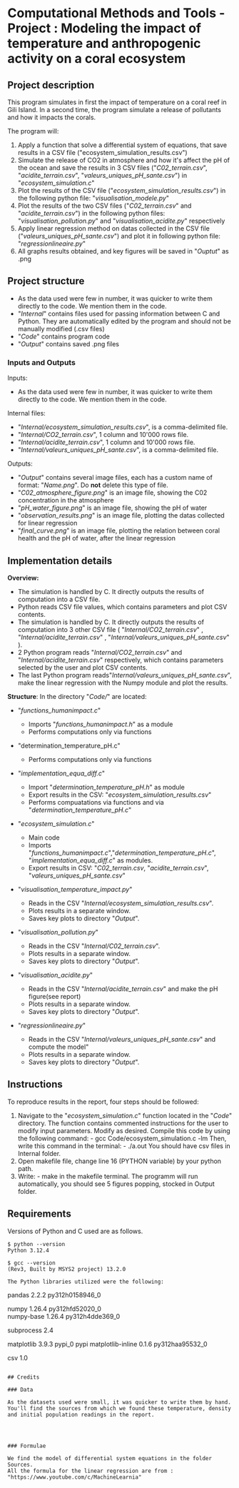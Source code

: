 # Computational Methods and Tools - Project : Modeling the impact of temperature and anthropogenic activity on a coral ecosystem

## Project description

This program simulates in first the impact of temperature on a coral reef in Gili Island. In a second time, the program simulate a release of pollutants and how it impacts the corals.

The program will:
1. Apply a function that solve a differential system of equations, that save results in a CSV file ("ecosystem_simulation_results.csv")
2. Simulate the release of CO2 in atmosphere and how it's affect the pH of the ocean and save the results in 3 CSV files ("*C02_terrain.csv*", "*acidite_terrain.csv*", "*valeurs_uniques_pH_sante.csv*") in "*ecosystem_simulation.c*"
3. Plot the results of the CSV file ("*ecosystem_simulation_results.csv*") in the following python file: "*visualisation_modele.py*"
4. Plot the results of the two CSV files ("*C02_terrain.csv*" and "*acidite_terrain.csv*") in the following python files: "*visualisation_pollution.py*" and "*visualisation_acidite.py*" respectively
5. Apply linear regression method on datas collected in the CSV file ("*valeurs_uniques_pH_sante.csv*") and plot it in following python file: "*regressionlineaire.py*"
6. All graphs results obtained, and key figures will be saved in "*Ouptut*" as .png

## Project structure

- As the data used were few in number, it was quicker to write them directly to the code. We mention them in the code. 
- "*Internal*" contains files used for passing information between C and Python. They are automatically edited by the program and should not be manually modified (.csv files)
- "*Code*" contains program code
- "*Output*" contains saved .png files

### Inputs and Outputs

Inputs:
- As the data used were few in number, it was quicker to write them directly to the code. We mention them in the code.

Internal files:
- "*Internal/ecosystem_simulation_results.csv*", is a comma-delimited file.
- "*Internal/CO2_terrain.csv*", 1 column and 10'000 rows file.
- "*Internal/acidite_terrain.csv*", 1 column and 10'000 rows file.
- "*Internal/valeurs_uniques_pH_sante.csv*", is a comma-delimited file.

Outputs:
- "*Output*" contains several image files, each has a custom name of format: "*Name.png*". Do **not** delete this type of file.
- "*C02_atmosphere_figure.png*" is an image file, showing the C02 concentration in the atmosphere
- "*pH_water_figure.png*" is an image file, showing the pH of water
- "*observation_results.png*" is an image file, plotting the datas collected for linear regression
- "*final_curve.png*" is an image file, plotting the relation between coral health and the pH of water, after the linear regression

## Implementation details

**Overview:**

- The simulation is handled by C. It directly outputs the results of computation into a CSV file.
- Python reads CSV file values, which contains parameters and plot CSV contents.
- The simulation is handled by C. It directly outputs the results of computation into 3 other CSV file ( "*Internal/CO2_terrain.csv*" , "*Internal/acidite_terrain.csv*" , "*Internal/valeurs_uniques_pH_sante.csv*" ).
- 2 Python program reads  "*Internal/CO2_terrain.csv*" and "*Internal/acidite_terrain.csv*" respectively, which contains parameters selected by the user and plot CSV contents.
- The last Python program reads"*Internal/valeurs_uniques_pH_sante.csv*", make the linear regression  with the Numpy module and plot the results.

**Structure**: In the directory "*Code/*" are located:
 
- "*functions_humanimpact.c*"
    - Imports "*functions_humanimpact.h*" as a module
    - Performs computations only via functions

- "determination_temperature_pH.c"
    - Performs computations only via functions

- "*implementation_equa_diff.c*"
    - Import "*determination_temperature_pH.h*" as module
    - Export results in the CSV: "*ecosystem_simulation_results.csv*"
    - Performs compuatations via functions and via "*determination_temperature_pH.c*"

- "*ecosystem_simulation.c*"
    - Main code
    - Imports "*functions_humanimpact.c*","*determination_temperature_pH.c*", "*implementation_equa_diff.c*" as modules.
    - Export results in CSV: "*C02_terrain.csv*, "*acidite_terrain.csv*", "*valeurs_uniques_pH_sante.csv*"
  
- "*visualisation_temperature_impact.py*"
    - Reads in the CSV "*Internal/ecosystem_simulation_results.csv*".
    - Plots results in a separate window.
    - Saves key plots to directory "*Output*".
    
- "*visualisation_pollution.py*"
    - Reads in the CSV "*Internal/C02_terrain.csv*".
    - Plots results in a separate window.
    - Saves key plots to directory "*Output*".

- "*visualisation_acidite.py*"
    - Reads in the CSV "*Internal/acidite_terrain.csv*" and make the pH figure(see report)
    - Plots results in a separate window.
    - Saves key plots to directory "*Output*".

- "*regressionlineaire.py*"
    - Reads in the CSV "*Internal/valeurs_uniques_pH_sante.csv*" and compute the model"
    - Plots results in a separate window.
    - Saves key plots to directory "*Output*".



## Instructions

To reproduce results in the report, four steps should be followed:
1. Navigate to the "*ecosystem_simulation.c*" function located in the "*Code*" directory. The function contains commented instructions for the user to modify input parameters. Modify as desired. Compile this code by using the following command:
                               - gcc Code/ecosystem_simulation.c -lm
Then, write this command in the terminal:
                               - ./a.out
You should have csv files in Internal folder.
3. Open makefile file, change line 16 (PYTHON variable) by your python path.
4. Write:
                 - make
in the makefile terminal. The programm will run automatically, you should see 5 figures popping, stocked in Output folder. 


## Requirements

Versions of Python and C used are as follows.
```
$ python --version
Python 3.12.4

$ gcc --version
(Rev3, Built by MSYS2 project) 13.2.0

The Python libraries utilized were the following:
```
pandas 2.2.2 py312h0158946_0

numpy 1.26.4 py312hfd52020_0  
numpy-base 1.26.4 py312h4dde369_0

subprocess 2.4

matplotlib 3.9.3 pypi_0 pypi
matplotlib-inline 0.1.6 py312haa95532_0 

csv 1.0
```

## Credits

### Data

As the datasets used were small, it was quicker to write them by hand. You'll find the sources from which we found these temperature, density and initial population readings in the report.




### Formulae

We find the model of differential system equations in the folder Sources.
All the formula for the linear regression are from : "https://www.youtube.com/c/MachineLearnia"


